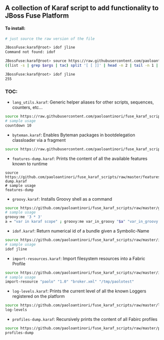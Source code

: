 A collection of Karaf script to add functionality to JBoss Fuse Platform
------------------------------------------------------------------------

#### To install:

```bash
# just source the raw version of the file

JBossFuse:karaf@root> idof jline
Command not found: idof

JBossFuse:karaf@root> source https://raw.githubusercontent.com/paoloantinori/fuse_karaf_scripts/master/idof.karaf
((list -s | grep $args | tac) split '[ [ ]]' | head -n 2 | tail -n 1 | tac) trim

JBossFuse:karaf@root> idof jline
255
```

### TOC:
- `lang_utils.karaf`: Generic helper aliases for other scripts, sequences, counters, etc...
```bash
source https://raw.githubusercontent.com/paoloantinori/fuse_karaf_scripts/master/lang_utils.karaf
# sample usage
countdown 10
```

- `byteman.karaf`: Enables Byteman packages in bootdelegation classloader via a fragment 
```bash
source https://raw.githubusercontent.com/paoloantinori/fuse_karaf_scripts/master/byteman.karaf
```

- `features-dump.karaf`: Prints the content of all the available features known to runtime
```
source https://github.com/paoloantinori/fuse_karaf_scripts/raw/master/features-dump.karaf
# sample usage
features-dump 
```

- `groovy.karaf`: Installs Groovy shell as a command
```bash
source https://github.com/paoloantinori/fuse_karaf_scripts/raw/master/groovy.karaf
# sample usage
groovy:me '3 * 3'
a = "var in karaf scope" ; groovy:me var_in_groovy "$a" "var_in_groovy * 3" # ex. showing forwarding of karaf vars to groovy context
```

- `idof.karaf`: Return numerical id of a bundle given a Symbolic-Name
```bash
source https://github.com/paoloantinori/fuse_karaf_scripts/raw/master/idof.karaf
# sample usage
idof jline
```

- `import-resources.karaf`: Import filesystem resources into a Fabric Profile
```bash
source https://github.com/paoloantinori/fuse_karaf_scripts/raw/master/import-resources.karaf
# sample usage
import-resource "paolo" "1.0" "broker.xml" "/tmp/paolotest"
```

- `log-levels.karaf`: Prints the current level of all the known Loggers registered on the platform 
```bash
source https://github.com/paoloantinori/fuse_karaf_scripts/raw/master/log-levels.karaf
log-levels
```

- `profiles-dump.karaf`: Recursively prints the content of all Fabirc profiles 
```bash
source https://github.com/paoloantinori/fuse_karaf_scripts/raw/master/profiles-dump.karaf
profiles-dump
```
